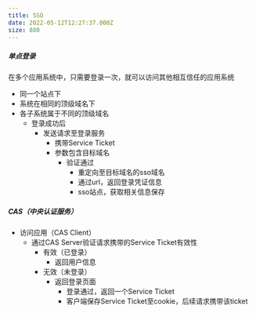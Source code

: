 ```yaml
---
title: SSO
date: 2022-05-12T12:27:37.000Z
size: 880
---
```

##### 单点登录

在多个应用系统中，只需要登录一次，就可以访问其他相互信任的应用系统

- 同一个站点下
- 系统在相同的顶级域名下
- 各子系统属于不同的顶级域名
  - 登录成功后
    - 发送请求至登录服务
      - 携带Service Ticket
      - 参数包含目标域名
        - 验证通过
          - 重定向至目标域名的sso域名
          - 通过url，返回登录凭证信息
          - sso站点，获取相关信息保存



##### CAS（中央认证服务）

- 访问应用（CAS Client）
  - 通过CAS Server验证请求携带的Service Ticket有效性
    - 有效（已登录）
      - 返回用户信息
    - 无效（未登录）
      - 返回登录页面
        - 登录通过，返回一个Service Ticket
        - 客户端保存Service Ticket至cookie，后续请求携带该ticket

